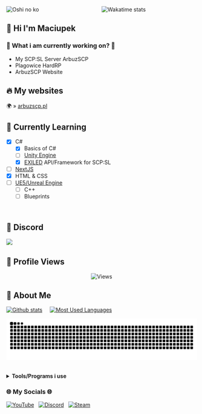 <img src="images/4355954.png" alt="Oshi no ko">

<a href="https://wakatime.com/@Maciupek" target="_blank">
	<img width="50%" align="right" src="https://github-readme-stats.vercel.app/api/wakatime?username=maciupek&border_radius=13px&theme=dark&border_color=151515&range=all_time&custom_title=📝+〢+Maciupek%27s+Wakatime+stats" alt="Wakatime stats">
</a>

## 👋 Hi I'm **Maciupek** 

### 🔧 What i am currently working on? 🔧
- My SCP:SL Server ArbuzSCP
- Plagowice HardRP
- ArbuzSCP Website

## 🔥 My websites

🌍 » [arbuzscp.pl](https://arbuzscp.pl)<br>

## 📝 Currently Learning 
- [x] C#
  - [x] Basics of C#
  - [ ] [Unity Engine](https://unity.com/download)
  - [x] [EXILED](https://github.com/Exiled-Team/EXILED/) API/Framework for SCP:SL
- [ ] [NextJS](https://nextjs.org)
- [x] HTML & CSS
- [ ] [UE5/Unreal Engine](https://www.unrealengine.com/en-US)
  - [ ] C++
  - [ ] Blueprints 
<br>

## 🌌 Discord

<a href="https://arbuzscp.pl" target="_blank">
    <img src="https://lanyard.cnrad.dev/api/630447695559131156?theme=dark&bg=512B81&borderRadius=15px&animated=true&idleMessage=(.%20%E2%9D%9B%20%E1%B4%97%20%E2%9D%9B.)">
</a>

## 🌠 Profile Views

<div align="center">
    <img src="https://count.getloli.com/get/@maciupek-github-readme?theme=rule34" alt="Views" title="Profile views">
</div>

## 🎃 About Me

<!-- [Tools i use](README.md#toolsprograms-i-use) -->

[![Github stats](https://github-readme-stats.vercel.app/api?username=maciupek&theme=radical)](https://github.com/anuraghazra/github-readme-stats) &nbsp;&nbsp;&nbsp; [![Most Used Languages](https://github-readme-stats.vercel.app/api/top-langs/?username=maciupek&theme=radical)](https://github.com/anuraghazra/github-readme-stats)

<img src="https://raw.githubusercontent.com/maciupek/maciupek/output/github-contribution-grid-snake-dark.svg" alt="Snake"><br><br>

**<details><summary>Tools/Programs i use</summary>**
- C# Editor: [Visual Studio](https://visualstudio.microsoft.com/pl/)
- WebDev Editor [Visual Studio Code](https://code.visualstudio.com/)
- .dll De-compiler [Jetbrains dotPeek](https://www.jetbrains.com/decompiler/)
</details>

### 🌐 My Socials 🌐

[![YouTube](https://icons.iconarchive.com/icons/papirus-team/papirus-apps/48/youtube-icon.png)](https://www.youtube.com/channel/UChZv2-oj2bgLTv_KV89a0xQ) &nbsp;
[![Discord](https://icons.iconarchive.com/icons/papirus-team/papirus-apps/48/discord-icon.png)](https://discordapp.com/users/630447695559131156) &nbsp;
[![Steam](https://icons.iconarchive.com/icons/papirus-team/papirus-apps/48/steam-icon.png)](https://steamcommunity.com/profiles/76561199088107688) &nbsp;
